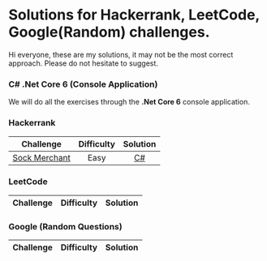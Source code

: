 # Solutions for Hackerrank, LeetCode, Google(Random) challenges.
Hi everyone, these are my solutions, it may not be the most correct approach. Please do not hesitate to suggest.

### C# .Net Core 6 (Console Application)
<p>We will do all the exercises through the <strong>.Net Core 6</strong> console application.</p>

### Hackerrank
Challenge   |Difficulty | Solution |
:----------:|:---------:|:--------:|
[Sock Merchant](https://www.hackerrank.com/challenges/sock-merchant/problem)|Easy| [C#]()|

### LeetCode
Challenge   |Difficulty | Solution |
:----------:|:---------:|:--------:|

### Google (Random Questions)
Challenge   |Difficulty | Solution |
:----------:|:---------:|:--------:|
